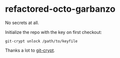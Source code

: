 
# refactored-octo-garbanzo

No secrets at all.


Initialize the repo with the key on first checkout:

```
git-crypt unlock /path/to/keyfile
```



Thanks a lot to [git-crypt](https://www.agwa.name/projects/git-crypt/).

